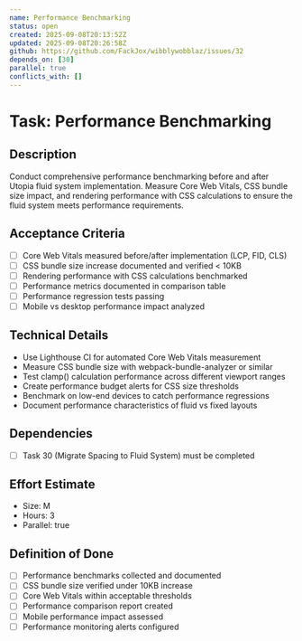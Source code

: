 ```yaml
---
name: Performance Benchmarking
status: open
created: 2025-09-08T20:13:52Z
updated: 2025-09-08T20:26:58Z
github: https://github.com/FackJox/wibblywobblaz/issues/32
depends_on: [30]
parallel: true
conflicts_with: []
---
```


# Task: Performance Benchmarking

## Description
Conduct comprehensive performance benchmarking before and after Utopia fluid system implementation. Measure Core Web Vitals, CSS bundle size impact, and rendering performance with CSS calculations to ensure the fluid system meets performance requirements.

## Acceptance Criteria
- [ ] Core Web Vitals measured before/after implementation (LCP, FID, CLS)
- [ ] CSS bundle size increase documented and verified < 10KB
- [ ] Rendering performance with CSS calculations benchmarked
- [ ] Performance metrics documented in comparison table
- [ ] Performance regression tests passing
- [ ] Mobile vs desktop performance impact analyzed

## Technical Details
- Use Lighthouse CI for automated Core Web Vitals measurement
- Measure CSS bundle size with webpack-bundle-analyzer or similar
- Test clamp() calculation performance across different viewport ranges
- Create performance budget alerts for CSS size thresholds
- Benchmark on low-end devices to catch performance regressions
- Document performance characteristics of fluid vs fixed layouts

## Dependencies
- [ ] Task 30 (Migrate Spacing to Fluid System) must be completed

## Effort Estimate
- Size: M
- Hours: 3
- Parallel: true

## Definition of Done
- [ ] Performance benchmarks collected and documented
- [ ] CSS bundle size verified under 10KB increase
- [ ] Core Web Vitals within acceptable thresholds
- [ ] Performance comparison report created
- [ ] Mobile performance impact assessed
- [ ] Performance monitoring alerts configured

